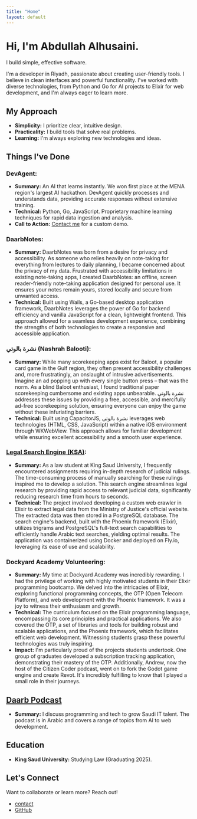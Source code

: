 ```yaml
---
title: "Home"
layout: default
---
```

# Hi, I'm Abdullah Alhusaini.

I build simple, effective software.

I'm a developer in Riyadh, passionate about creating user-friendly tools. I believe in clean interfaces and powerful functionality. I've worked with diverse technologies, from Python and Go for AI projects to Elixir for web development, and I'm always eager to learn more.

## My Approach

* **Simplicity:** I prioritize clear, intuitive design.
* **Practicality:** I build tools that solve real problems.
* **Learning:** I'm always exploring new technologies and ideas.

## Things I've Done

### **DevAgent:**

* **Summary:** An AI that learns instantly. We won first place at the MENA region's largest AI hackathon. DevAgent quickly processes and understands data, providing accurate responses without extensive training.
* **Technical:** Python, Go, JavaScript. Proprietary machine learning techniques for rapid data ingestion and analysis.
* **Call to Action:** [Contact me](/contact) for a custom demo.

### **DaarbNotes:**

* **Summary:** DaarbNotes was born from a desire for privacy and accessibility. As someone who relies heavily on note-taking for everything from lectures to daily planning, I became concerned about the privacy of my data. Frustrated with accessibility limitations in existing note-taking apps, I created DaarbNotes: an offline, screen reader-friendly note-taking application designed for personal use. It ensures your notes remain yours, stored locally and secure from unwanted access.
* **Technical:** Built using Wails, a Go-based desktop application framework, DaarbNotes leverages the power of Go for backend efficiency and vanilla JavaScript for a clean, lightweight frontend. This approach allowed for a seamless development experience, combining the strengths of both technologies to create a responsive and accessible application.

###  **نشرة بالوتي (Nashrah Balooti):**

* **Summary:** While many scorekeeping apps exist for Baloot, a popular card game in the Gulf region, they often present accessibility challenges and, more frustratingly, an onslaught of intrusive advertisements. Imagine an ad popping up with every single button press – that was the norm. As a blind Baloot enthusiast, I found traditional paper scorekeeping cumbersome and existing apps unbearable. نشرة بالوتي addresses these issues by providing a free, accessible, and mercifully ad-free scorekeeping solution, ensuring everyone can enjoy the game without these infuriating barriers.
* **Technical:** Built using CapacitorJS, نشرة بالوتي leverages web technologies (HTML, CSS, JavaScript) within a native iOS environment through WKWebView. This approach allows for familiar development while ensuring excellent accessibility and a smooth user experience.

### **[Legal Search Engine (KSA)](http://case-law.fly.dev):**

* **Summary:** As a law student at King Saud University, I frequently encountered assignments requiring in-depth research of judicial rulings. The time-consuming process of manually searching for these rulings inspired me to develop a solution. This search engine streamlines legal research by providing rapid access to relevant judicial data, significantly reducing research time from hours to seconds.
* **Technical:** The project involved developing a custom web crawler in Elixir to extract legal data from the Ministry of Justice's official website. The extracted data was then stored in a PostgreSQL database. The search engine's backend, built with the Phoenix framework (Elixir), utilizes trigrams and PostgreSQL's full-text search capabilities to efficiently handle Arabic text searches, yielding optimal results. The application was containerized using Docker and deployed on Fly.io, leveraging its ease of use and scalability.

### **Dockyard Academy Volunteering:**

* **Summary:** My time at Dockyard Academy was incredibly rewarding. I had the privilege of working with highly motivated students in their Elixir programming bootcamp. We delved into the intricacies of Elixir, exploring functional programming concepts, the OTP (Open Telecom Platform), and web development with the Phoenix framework. It was a joy to witness their enthusiasm and growth.
* **Technical:** The curriculum focused on the Elixir programming language, encompassing its core principles and practical applications. We also covered the OTP, a set of libraries and tools for building robust and scalable applications, and the Phoenix framework, which facilitates efficient web development. Witnessing students grasp these powerful technologies was truly inspiring.
* **Impact:** I'm particularly proud of the projects students undertook. One group of graduates developed a subscription tracking application, demonstrating their mastery of the OTP. Additionally, Andrew, now the host of the Citizen Coder podcast, went on to fork the Godot game engine and create Revot. It's incredibly fulfilling to know that I played a small role in their journeys.

## [Daarb Podcast](http://podcast.daarb.dev)

* **Summary:** I discuss programming and tech to grow Saudi IT talent. The podcast is in Arabic and covers a range of topics from AI to web development.

## Education

* **King Saud University:** Studying Law (Graduating 2025).

## Let's Connect

Want to collaborate or learn more? Reach out!

* [contact](/contact)
* [GitHub](https://github.com/a-alhusaini/)
